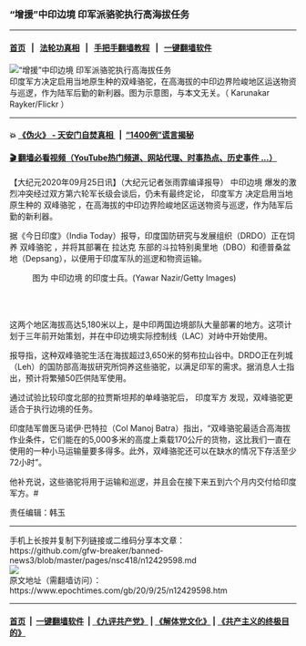 ### “增援”中印边境 印军派骆驼执行高海拔任务
------------------------

#### [首页](https://github.com/gfw-breaker/banned-news3/blob/master/README.md) &nbsp;&nbsp;|&nbsp;&nbsp; [法轮功真相](https://github.com/begood0513/basic/blob/master/README.md)  &nbsp;&nbsp;|&nbsp;&nbsp; [手把手翻墙教程](https://github.com/gfw-breaker/guides/wiki)  &nbsp;&nbsp;|&nbsp;&nbsp; [一键翻墙软件](https://github.com/gfw-breaker/nogfw/blob/master/README.md)  



<div><img alt="“增援”中印边境 印军派骆驼执行高海拔任务" class="attachment-djy_600_400 size-djy_600_400 wp-post-image" src="https://i.epochtimes.com/assets/uploads/2020/09/2245989501_b435b04636_o-600x400.jpg"/>
<div class="caption">
 印度军方决定启用当地原生种的双峰骆驼，在高海拔的中印边界险峻地区运送物资与巡逻，作为陆军后勤的新利器。图为示意图，与本文无关。（
 <ok href="https://www.flickr.com/photos/krayker/2245989501/" target="_blank">
  Karunakar Rayker/Flickr
 </ok>
 ）
</div></div><hr/>

#### 💥 [《伪火》 - 天安门自焚真相 ](http://158.247.195.190:10000/videos/blog/weihuo.html)&nbsp; |&nbsp; [“1400例”谎言揭秘  ](http://158.247.195.190:10000/videos/blog/jiexi1400.html)

#### [ 🎬  翻墙必看视频（YouTube热门频道、网站代理、时事热点、历史事件 ...）](https://github.com/gfw-breaker/links/blob/master/banned.md)

<div><p>
 【大纪元2020年09月25日讯】（大纪元记者张雨霏编译报导）
 <ok href="https://www.epochtimes.com/gb/tag/%E4%B8%AD%E5%8D%B0%E8%BE%B9%E5%A2%83.html">
  中印边境
 </ok>
 爆发的激烈冲突经过双方第六轮军长级会谈后，仍未有最终定论，
 <ok href="https://www.epochtimes.com/gb/tag/%E5%8D%B0%E5%BA%A6%E5%86%9B%E6%96%B9.html">
  印度军方
 </ok>
 决定启用当地原生种的
 <ok href="https://www.epochtimes.com/gb/tag/%E5%8F%8C%E5%B3%B0%E9%AA%86%E9%A9%BC.html">
  双峰骆驼
 </ok>
 ，在高海拔的中印边界险峻地区运送物资与巡逻，作为陆军后勤的新利器。
</p>
<p>
 据《今日印度》（India Today）报导，印度国防研究与发展组织（DRDO）正在饲养
 <ok href="https://www.epochtimes.com/gb/tag/%E5%8F%8C%E5%B3%B0%E9%AA%86%E9%A9%BC.html">
  双峰骆驼
 </ok>
 ，并将其部署在
 <ok href="https://www.epochtimes.com/gb/tag/%E6%8B%89%E8%BE%BE%E5%85%8B.html">
  拉达克
 </ok>
 东部的斗拉特别奥里地（DBO）和德普桑盆地（Depsang），以便用于印度军队的巡逻和物资运输。
</p>
<figure class="wp-caption aligncenter" id="attachment_12391530" style="width: 600px">
 <ok href="https://i.epochtimes.com/assets/uploads/2020/09/1a4c706e385bcb5ebc10bbd32649523e.jpg">
  <img alt="" class="wp-image-12391530 size-large" src="https://i.epochtimes.com/assets/uploads/2020/09/1a4c706e385bcb5ebc10bbd32649523e-600x372.jpg"/>
 </ok>
 <br/><figcaption class="wp-caption-text">
  图为
  <ok href="https://www.epochtimes.com/gb/tag/%E4%B8%AD%E5%8D%B0%E8%BE%B9%E5%A2%83.html">
   中印边境
  </ok>
  的印度士兵。(Yawar Nazir/Getty Images)
 </figcaption><br/>
</figure><br/>
<p>
 这两个地区海拔高达5,180米以上，是中印两国边境部队大量部署的地方。这项计划于三年前开始策划，并在中印边境实际控制线（LAC）对峙中开始使用。
</p>
<p>
 报导指，这种双峰骆驼生活在海拔超过3,650米的努布拉山谷中。DRDO正在列城（Leh）的国防部高海拔研究所饲养这些骆驼，以满足印军的需求。据消息人士指出，预计将繁殖50匹供陆军使用。
</p>
<p>
 通过试验比较印度北部的拉贾斯坦邦的单峰骆驼后，
 <ok href="https://www.epochtimes.com/gb/tag/%E5%8D%B0%E5%BA%A6%E5%86%9B%E6%96%B9.html">
  印度军方
 </ok>
 发现，双峰骆驼更适合于执行边境的任务。
</p>
<p>
 印度陆军兽医马诺伊‧巴特拉（Col Manoj Batra）指出，“双峰骆驼最适合高海拔作业条件，它们能在的5,000多米的高度上乘载170公斤的货物，这比我们一直在使用的一种小马运输量要多得多。此外，双峰骆驼还可以在缺水的情况下存活至少72小时”。
</p>
<p>
 他补充说，这些骆驼将用于运输和巡逻，并且会在接下来五到六个月内交付给印度军方。#
</p>
<p>
</p>
<p>
 责任编辑：韩玉
</p>
</div>
<hr/>
手机上长按并复制下列链接或二维码分享本文章：<br/>
https://github.com/gfw-breaker/banned-news3/blob/master/pages/nsc418/n12429598.md <br/>
<a href='https://github.com/gfw-breaker/banned-news3/blob/master/pages/nsc418/n12429598.md'><img src='https://github.com/gfw-breaker/banned-news3/blob/master/pages/nsc418/n12429598.md.png'/></a> <br/>
原文地址（需翻墙访问）：https://www.epochtimes.com/gb/20/9/25/n12429598.htm


------------------------
#### [首页](https://github.com/gfw-breaker/banned-news3/blob/master/README.md) &nbsp;|&nbsp; [一键翻墙软件](https://github.com/gfw-breaker/nogfw/blob/master/README.md) &nbsp;| [《九评共产党》](https://github.com/gfw-breaker/9ping.md/blob/master/README.md#九评之一评共产党是什么) | [《解体党文化》](https://github.com/gfw-breaker/jtdwh.md/blob/master/README.md) | [《共产主义的终极目的》](https://github.com/gfw-breaker/gczydzjmd.md/blob/master/README.md)


<img src='http://gfw-breaker.win/banned-news3/pages/nsc418/n12429598.md' width='0px' height='0px'/>